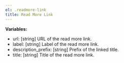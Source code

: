 ```yaml
---
el: .readmore-link
title: Read More Link
---
```


__Variables:__
* url: [string] URL of the read more link.
* label: [string] Label of the read more link.
* description_prefix: [string] Prefix of the linked title.
* title: [string] Title of the read more link.
